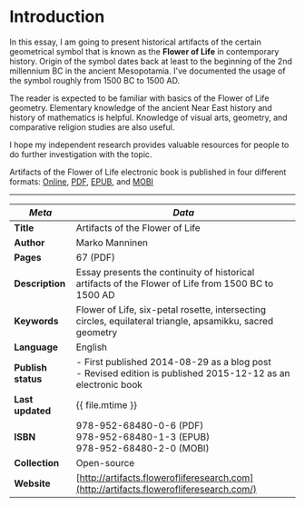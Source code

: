 Introduction
=======

In this essay, I am going to present historical artifacts of the certain geometrical symbol that is known as the **Flower of Life** in contemporary history. Origin of the symbol dates back at least to the beginning of the 2nd millennium BC in the ancient Mesopotamia. I've documented the usage of the symbol roughly from 1500 BC to 1500 AD.

The reader is expected to be familiar with basics of the Flower of Life geometry<!-- cite author="wikipedia.org" title="Flower of Life geometry" date="" location="" type="website" href="https://en.wikipedia.org/wiki/Flower_of_Life_(geometry)" -->. Elementary knowledge of the ancient Near East history and history of mathematics is helpful. Knowledge of visual arts, geometry, and comparative religion studies are also useful.

I hope my independent research provides valuable resources for people to do further investigation with the topic.

Artifacts of the Flower of Life electronic book is published in four different formats: [Online](http://artifacts.flowerofliferesearch.com/), [PDF](http://www.gitbook.com/download/pdf/book/markomanninen/artifacts-of-the-flower-of-life), [EPUB](http://www.gitbook.com/download/epub/book/markomanninen/artifacts-of-the-flower-of-life), and [MOBI](http://www.gitbook.com/download/mobi/book/markomanninen/artifacts-of-the-flower-of-life)

---

<!-- pagewrapper -->

| ***Meta*** | *Data* |
| -- | -- |
| **Title** | Artifacts of the Flower of Life |
| **Author** | Marko Manninen |
| **Pages** | 67 (PDF) |
| **Description** | Essay presents the continuity of historical artifacts of the Flower of Life from 1500 BC to 1500 AD |
| **Keywords** | Flower of Life, six-petal rosette, intersecting circles, equilateral triangle, apsamikku, sacred geometry |
| **Language** | English |
| **Publish status** | - First published 2014-08-29 as a blog post <br />- Revised edition is published 2015-12-12 as an electronic book |
| **Last updated** | {{ file.mtime }} |
| **ISBN** | 978-952-68480-0-6 (PDF)<br/>978-952-68480-1-3 (EPUB)<br/>978-952-68480-2-0 (MOBI) |
| **Collection** | Open-source |
| **Website** | [http://artifacts.flowerofliferesearch.com](http://artifacts.flowerofliferesearch.com/) |

<!-- endpagewrapper -->
